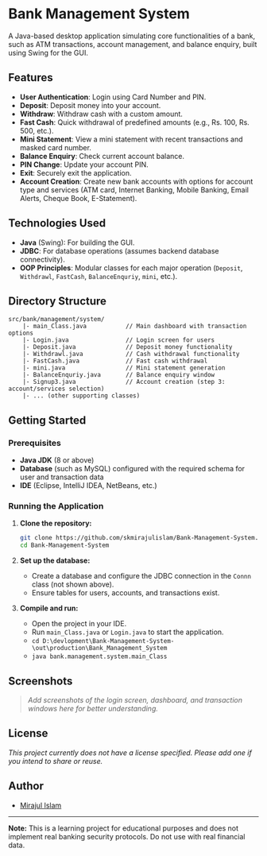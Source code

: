 # Bank Management System

A Java-based desktop application simulating core functionalities of a bank, such as ATM transactions, account management, and balance enquiry, built using Swing for the GUI.

## Features

- **User Authentication**: Login using Card Number and PIN.
- **Deposit**: Deposit money into your account.
- **Withdraw**: Withdraw cash with a custom amount.
- **Fast Cash**: Quick withdrawal of predefined amounts (e.g., Rs. 100, Rs. 500, etc.).
- **Mini Statement**: View a mini statement with recent transactions and masked card number.
- **Balance Enquiry**: Check current account balance.
- **PIN Change**: Update your account PIN.
- **Exit**: Securely exit the application.
- **Account Creation**: Create new bank accounts with options for account type and services (ATM card, Internet Banking, Mobile Banking, Email Alerts, Cheque Book, E-Statement).

## Technologies Used

- **Java** (Swing): For building the GUI.
- **JDBC**: For database operations (assumes backend database connectivity).
- **OOP Principles**: Modular classes for each major operation (`Deposit`, `Withdrawl`, `FastCash`, `BalanceEnquriy`, `mini`, etc.).

## Directory Structure

```
src/bank/management/system/
    |- main_Class.java           // Main dashboard with transaction options
    |- Login.java                // Login screen for users
    |- Deposit.java              // Deposit money functionality
    |- Withdrawl.java            // Cash withdrawal functionality
    |- FastCash.java             // Fast cash withdrawal
    |- mini.java                 // Mini statement generation
    |- BalanceEnquriy.java       // Balance enquiry window
    |- Signup3.java              // Account creation (step 3: account/services selection)
    |- ... (other supporting classes)
```

## Getting Started

### Prerequisites

- **Java JDK** (8 or above)
- **Database** (such as MySQL) configured with the required schema for user and transaction data
- **IDE** (Eclipse, IntelliJ IDEA, NetBeans, etc.)

### Running the Application

1. **Clone the repository:**
   ```bash
   git clone https://github.com/skmirajulislam/Bank-Management-System.git
   cd Bank-Management-System
   ```

2. **Set up the database:**
   - Create a database and configure the JDBC connection in the `Connn` class (not shown above).
   - Ensure tables for users, accounts, and transactions exist.

3. **Compile and run:**
   - Open the project in your IDE.
   - Run `main_Class.java` or `Login.java` to start the application.
   - `cd D:\devlopment\Bank-Management-System-\out\production\Bank_Management_System`
   - `java bank.management.system.main_Class`


## Screenshots

> _Add screenshots of the login screen, dashboard, and transaction windows here for better understanding._

## License

_This project currently does not have a license specified. Please add one if you intend to share or reuse._

## Author

- [Mirajul Islam](https://github.com/skmirajulislam)

---
**Note:** This is a learning project for educational purposes and does not implement real banking security protocols. Do not use with real financial data.
